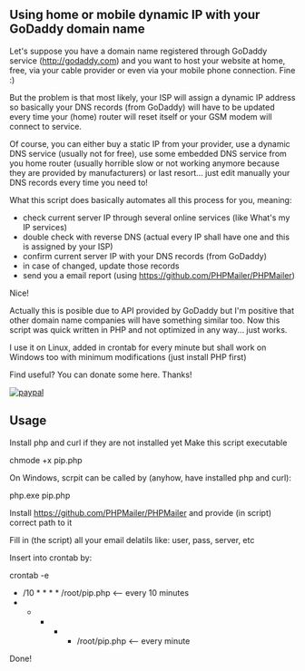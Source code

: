 Using home or mobile dynamic IP with your GoDaddy domain name
---------------------------------------------------

Let's suppose you have a domain name registered through GoDaddy service (http://godaddy.com) and you want to host your website at home, free, via your cable provider or even via your mobile phone connection. Fine :)  

But the problem is that most likely, your ISP will assign a dynamic IP address so basically your DNS records (from GoDaddy) will have to be updated every time your (home) router will reset itself or your GSM modem will connect to service.

Of course, you can either buy a static IP from your provider, use a dynamic DNS service (usually not for free), use some embedded DNS service from you home router (usually horrible slow or not working anymore because they are provided by manufacturers) or last resort... just edit manually your DNS records every time you need to!

What this script does basically automates all this process for you, meaning:
- check current server IP through several online services (like What's my IP services)
- double check with reverse DNS (actual every IP shall have one and this is assigned by your ISP)
- confirm current server IP with your DNS records (from GoDaddy)
- in case of changed, update those records
- send you a email report (using https://github.com/PHPMailer/PHPMailer)

Nice!

Actually this is posible due to API provided by GoDaddy but I'm positive that other domain name companies will have something similar too. Now this script was quick written in PHP and not optimized in any way... just works.

I use it on Linux, added in crontab for every minute but shall work on Windows too with minimum modifications (just install PHP first)

Find useful? You can donate some here. Thanks!

[![paypal](https://www.paypalobjects.com/en_US/i/btn/btn_donateCC_LG.gif)](https://www.paypal.com/cgi-bin/webscr?cmd=_s-xclick&hosted_button_id=7C3H5EVHXPPEA)

Usage
------

Install php and curl if they are not installed yet
Make this script executable

chmode +x pip.php

On Windows, scrpit can be called by (anyhow, have installed php and curl):

php.exe pip.php

Install https://github.com/PHPMailer/PHPMailer and provide (in script) correct path to it

Fill in (the script) all your email delatils like: user, pass, server, etc

Insert into crontab by:

crontab -e

* /10 * * * * /root/pip.php    <-- every 10 minutes
* * * * * /root/pip.php   <-- every minute

Done!


